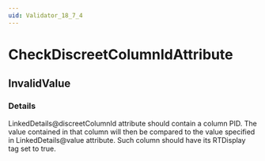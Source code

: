 ```yaml
---
uid: Validator_18_7_4
---
```


# CheckDiscreetColumnIdAttribute

## InvalidValue

<!-- Description, Properties, ... sections are auto-generated. -->
<!-- REPLACE ME AUTO-GENERATION -->

### Details

LinkedDetails@discreetColumnId attribute should contain a column PID. The value contained in that column will then be compared to the value specified in LinkedDetails@value attribute.
Such column should have its RTDisplay tag set to true.

<!-- Uncomment to add example code -->
<!--### Example code-->
